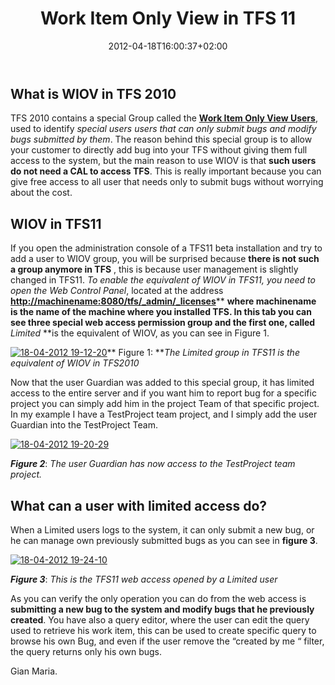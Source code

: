 ﻿---
title: "Work Item Only View in TFS 11"
description: ""
date: 2012-04-18T16:00:37+02:00
draft: false
tags: [Tfs]
categories: [Team Foundation Server]
---
## What is WIOV in TFS 2010

TFS 2010 contains a special Group called the [**Work Item Only View Users**](http://msdn.microsoft.com/en-us/library/cc668124.aspx), used to identify *special users users that can only submit bugs and modify bugs submitted by them*. The reason behind this special group is to allow your customer to directly add bug into your TFS without giving them full access to the system, but the main reason to use WIOV is that  **such users do not need a CAL to access TFS**. This is really important because you can give free access to all user that needs only to submit bugs without worrying about the cost.

## WIOV in TFS11

If you open the administration console of a TFS11 beta installation and try to add a user to WIOV group, you will be surprised because  **there is not such a group anymore in TFS** , this is because user management is slightly changed in TFS11. *To enable the equivalent of WIOV in TFS11, you need to open the Web Control Panel*, located at the address [**http://machinename:8080/tfs/\_admin/\_licenses**](http://machinename:8080/tfs/_admin/_licenses)** **where machinename is the name of the machine where you installed TFS. In this tab you can see three special web access permission group and the first one, called** *Limited* **is the equivalent of WIOV, as you can see in Figure 1.

[![18-04-2012 19-12-20](https://www.codewrecks.com/blog/wp-content/uploads/2012/04/18-04-2012-19-12-20_thumb.png "18-04-2012 19-12-20")](https://www.codewrecks.com/blog/wp-content/uploads/2012/04/18-04-2012-19-12-20.png)** Figure 1: ***The Limited group in TFS11 is the equivalent of WIOV in TFS2010*

Now that the user Guardian was added to this special group, it has limited access to the entire server and if you want him to report bug for a specific project you can simply add him in the project Team of that specific project. In my example I have a TestProject team project, and I simply add the user Guardian into the TestProject Team.

[![18-04-2012 19-20-29](https://www.codewrecks.com/blog/wp-content/uploads/2012/04/18-04-2012-19-20-29_thumb.png "18-04-2012 19-20-29")](https://www.codewrecks.com/blog/wp-content/uploads/2012/04/18-04-2012-19-20-29.png)

 ***Figure 2***: *The user Guardian has now access to the TestProject team project.*

## What can a user with limited access do? 

When a Limited users logs to the system, it can only submit a new bug, or he can manage own previously submitted bugs as you can see in  **figure 3**.

[![18-04-2012 19-24-10](https://www.codewrecks.com/blog/wp-content/uploads/2012/04/18-04-2012-19-24-10_thumb.png "18-04-2012 19-24-10")](https://www.codewrecks.com/blog/wp-content/uploads/2012/04/18-04-2012-19-24-10.png)

 ***Figure 3***: *This is the TFS11 web access opened by a Limited user*

As you can verify the only operation you can do from the web access is  **submitting a new bug to the system and modify bugs that he previously created**. You have also a query editor, where the user can edit the query used to retrieve his work item, this can be used to create specific query to browse his own Bug, and even if the user remove the “created by me “ filter, the query returns only his own bugs.

Gian Maria.
